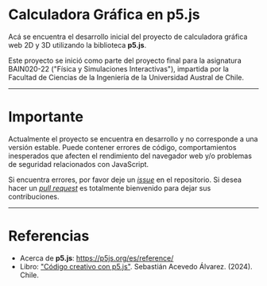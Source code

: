# Calculadora Gráfica en p5.js

Acá se encuentra el desarrollo inicial del proyecto de calculadora gráfica web 2D y 3D utilizando la biblioteca **p5.js**.  

Este proyecto se inició como parte del proyecto final para la asignatura BAIN020-22 ("Física y Simulaciones Interactivas"), impartida por la Facultad de Ciencias de la Ingeniería de la Universidad Austral de Chile.

---
# Importante

Actualmente el proyecto se encuentra en desarrollo y no corresponde a una versión estable. Puede contener errores de código, comportamientos inesperados que afecten el rendimiento del navegador web y/o problemas de seguridad relacionados con JavaScript.

Si encuentra errores, por favor deje un [_issue_](https://github.com/aretesatori/calculadora-grafica-p5js/issues/) en el repositorio. Si desea hacer un [_pull request_](https://github.com/aretesatori/calculadora-grafica-p5js/pulls) es totalmente bienvenido para dejar sus contribuciones.

---
# Referencias

* Acerca de **p5.js**: https://p5js.org/es/reference/
* Libro: ["Código creativo con p5.js"](https://www.interactival.cl/librop5js/codigocreativoconp5js.pdf). Sebastián Acevedo Álvarez. (2024). Chile.
